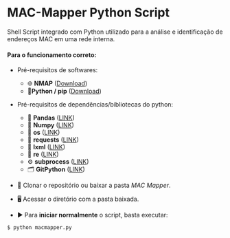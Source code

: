 # MAC-Mapper Python Script
Shell Script integrado com Python utilizado para a análise e identificação de endereços MAC em uma rede interna.

#### Para o funcionamento correto:
* Pré-requisitos de softwares:
	* 🌐 **NMAP** ([Download](https://nmap.org/download.html "Download"))
	* 🐍**Python / pip** ([Download](https://www.python.org/downloads/ "Download"))
	
* Pré-requisitos de dependências/bibliotecas do python:
	* 🐼 **Pandas** ([LINK](https://pandas.pydata.org/getting_started.html))
	* 🔢 **Numpy** ([LINK](https://numpy.org/install/))
	* 💽 **os** ([LINK](https://docs.python.org/3/library/os.html))
	* 💬 **requests** ([LINK](https://requests.readthedocs.io/en/latest/user/install/#install))
	* 📃 **lxml** ([LINK](https://lxml.de/installation.html))
	* 🔖 **re** ([LINK](https://docs.python.org/3/library/re.html))
	* ⚙️ **subprocess** ([LINK](https://docs.python.org/3/library/subprocess.html))
	* 🗂️ **GitPython** ([LINK](https://github.com/gitpython-developers/GitPython))
	
* 📂 Clonar o repositório ou baixar a pasta *MAC Mapper*.

* 🖥️ Acessar o diretório com a pasta baixada.

* ▶️ Para **iniciar normalmente** o script, basta executar:
~~~
$ python macmapper.py
~~~
